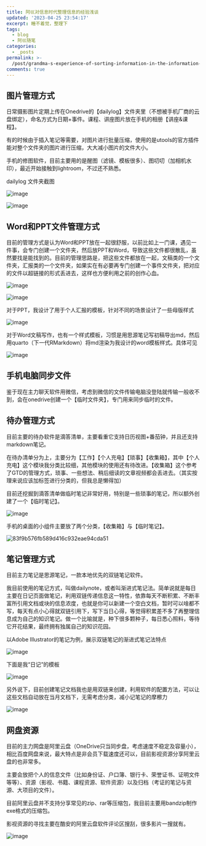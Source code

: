 ```yaml
---
title: 阿巛对信息时代整理信息的经验浅谈
updated: '2023-04-25 23:54:17'
excerpt: 睡不着觉，整理下
tags:
  - blog
  - 阿巛随笔
categories:
  - _posts
permalink: >-
  /post/grandma-s-experience-of-sorting-information-in-the-information-era-1ep3ij.html
comments: true
---
```




## **图片管理方式**

日常摄影图片定期上传在Onedrive的【dailylog】文件夹里（不想被手机厂商的云盘绑定），命名方式为日期+事件。课程、讲座图片放在手机的相册【讲座&课程】。

有的时候由于插入笔记等需要，对图片进行批量压缩，使用的是utools的官方插件能对整个文件夹的图片进行压缩，大大减小图片的文件大小。

手机的修图软件，目前主要用的是醒图（滤镜、模板很多）、图叨叨（加相机水印），最近开始接触到lightroom，不过还不熟悉。

dailylog 文件夹截图

​![image](https://cdn.staticaly.com/gh/Achuan-2/PicBed@pic/assets/202304252309074.png)​

​![image](https://cdn.staticaly.com/gh/Achuan-2/PicBed@pic/assets/202304252309292.png)​

## **Word和PPT文件管理方式**

目前的管理方式是认为Word和PPT放在一起很舒服，以前比如上一门课，遇见一件事，会专门创建一个文件夹，然后放PPT和Word，导致这些文件都很散乱，虽然要找是能找到的。目前的管理思路是，把这些文件都放在一起，文稿类的一个文件夹，汇报类的一个文件夹，如果实在有必要再专门创建一个事件文件夹，把对应的文件以超链接的形式丢进去，这样也方便利用之前的创作心血。

​![image](https://cdn.staticaly.com/gh/Achuan-2/PicBed@pic/assets/202304252309259.png)​

​![image](https://cdn.staticaly.com/gh/Achuan-2/PicBed@pic/assets/202304252309925.png)​

对于PPT，我设计了用于个人汇报的模板，针对不同的场景设计了一些母版样式

​![image](https://cdn.staticaly.com/gh/Achuan-2/PicBed@pic/assets/202304252309835.png)​

对于Word文稿写作，也有一个样式模板，习惯是用思源笔记写初稿导出md，然后用quarto（下一代RMarkdown）将md渲染为我设计的word模板样式。具体可见

​![image](https://cdn.staticaly.com/gh/Achuan-2/PicBed@pic/assets/202304252309803.png)​

## 手机电脑同步文件

鉴于现在主力聊天软件用微信，考虑到微信的文件传输电脑没登陆就传输一般收不到，会在onedrive创建一个【临时文件夹】，专门用来同步临时的文件。

## 待办管理方式

目前主要的待办软件是滴答清单，主要看重它支持日历视图+番茄钟，并且还支持markdown笔记。

在待办清单分为上，主要分为【工作】【个人充电】【琐事】【收集箱】，其中【个人充电】这个模块我分类比较细，其他模块的使用还有待改进。【收集箱】这个参考了GTD的管理方式，琐事、一些想法、稍后细读的文章视频都会丢进去。（其实按理来说应该加标签进行分类的，但我总是懒得加）

目前还挖掘到滴答清单做临时笔记非常好用，特别是一些琐事的笔记，所以额外创建了一个【临时笔记】。

​![image](https://cdn.staticaly.com/gh/Achuan-2/PicBed@pic/assets/202304252310543.png)​

手机的桌面的小组件主要放了两个分类，【收集箱】与【临时笔记】。

​![83f9b576fb589d416c932eae94cda51](https://cdn.staticaly.com/gh/Achuan-2/PicBed@pic/assets/202304252310981.jpg)​

## 笔记管理方式

目前主力笔记是思源笔记，一款本地优先的双链笔记软件。

我目前使用的笔记方式，叫做dailynote，或者叫渐进式笔记法。简单说就是每日主要在日记页面做笔记，利用双链传递信息这一特性，依靠每天不断积累、不断丰富所引用文档或块的信息浓度，也就是你可以新建一个空白文档，暂时可以啥都不写，每天有点小心得就双链引用下，写下当日心得，等觉得积累差不多了再整理信息成为自己的知识笔记。做一个比喻就是，种下很多颗种子，每日悉心照料，等待它开花结果，最终拥有独属自己的知识花园。

以Adobe Illustrator的笔记为例，展示双链笔记的渐进式笔记法特点

​![image](https://cdn.staticaly.com/gh/Achuan-2/PicBed@pic/assets/202304252310780.png)​

下面是我“日记”的模板

​![image](https://cdn.staticaly.com/gh/Achuan-2/PicBed@pic/assets/202304252310547.png)​

另外说下，目前创建笔记文档我也是用双链来创建，利用软件的配置方法，可以让这些文档自动放在当月文档下，无需考虑分类，减小记笔记的摩檫力

​![image](https://cdn.staticaly.com/gh/Achuan-2/PicBed@pic/assets/202304252310343.png)​

## 网盘资源

目前的主力网盘是阿里云盘（OneDrive只当同步盘，考虑速度不稳定及容量小），相比百度网盘来说，最大特点是非会员下载速度还可以，目前影视资源分享阿里云盘的也非常多。

主要会放把个人的信息文件（比如身份证、户口簿、银行卡、荣誉证书、证明文件等等）、资源（影视、书籍、课程资源、软件资源）以及归档（考证的笔记与资源、大项目的文件）。

目前阿里云盘并不支持分享常见的zip、rar等压缩包，我目前主要用bandzip制作exe格式的压缩包。

影视资源的寻找主要在酷安的阿里云盘软件评论区搜刮，很多影片一搜就有。

​![image](https://cdn.staticaly.com/gh/Achuan-2/PicBed@pic/assets/202304252309456.png)​
